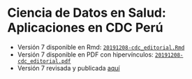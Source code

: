 # Ciencia de Datos en Salud: Aplicaciones en CDC Perú

- Versión 7 disponible en Rmd: [`20191208-cdc_editorial.Rmd`](https://github.com/avallecam/health_data_science_editorial/blob/master/20191208-cdc_editorial.Rmd)
- Versión 7 disponible en PDF con hipervínculos: [`20191208-cdc_editorial.pdf`](https://github.com/avallecam/health_data_science_editorial/blob/master/20191208-cdc_editorial.pdf)
- Versión 7 revisada y publicada [aquí](https://www.google.com/url?sa=t&rct=j&q=&esrc=s&source=web&cd=1&ved=2ahUKEwjlgbuMh_XmAhW_HLkGHaYaC4UQFjAAegQIAxAC&url=https%3A%2F%2Fwww.dge.gob.pe%2Fportal%2Fdocs%2Fvigilancia%2Fboletines%2F2019%2F49.pdf&usg=AOvVaw0dT-eIufygx3x0OKfsAmIS)